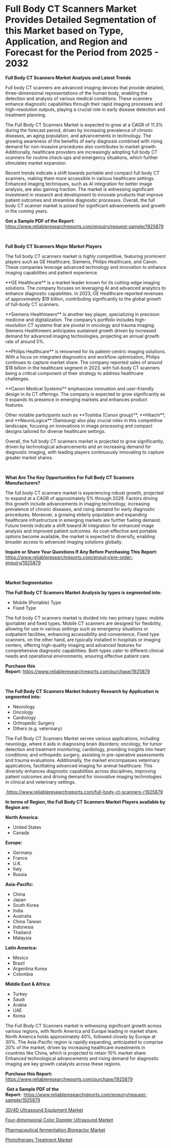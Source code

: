 <p><h1>Full Body CT Scanners Market Provides Detailed Segmentation of this Market based on Type, Application, and Region and Forecast for the Period from 2025 - 2032</h1></p><p><strong>Full Body CT Scanners Market Analysis and Latest Trends</strong></p>
<p><p>Full body CT scanners are advanced imaging devices that provide detailed, three-dimensional representations of the human body, enabling the detection and analysis of various medical conditions. These scanners enhance diagnostic capabilities through their rapid imaging processes and high-resolution outputs, playing a crucial role in early disease detection and treatment planning.</p><p>The Full Body CT Scanners Market is expected to grow at a CAGR of 11.3% during the forecast period, driven by increasing prevalence of chronic diseases, an aging population, and advancements in technology. The growing awareness of the benefits of early diagnosis combined with rising demand for non-invasive procedures also contributes to market growth. Additionally, healthcare providers are increasingly adopting full body CT scanners for routine check-ups and emergency situations, which further stimulates market expansion.</p><p>Recent trends indicate a shift towards portable and compact full body CT scanners, making them more accessible in various healthcare settings. Enhanced imaging techniques, such as AI integration for better image analysis, are also gaining traction. The market is witnessing significant investment in research and development to innovate products that improve patient outcomes and streamline diagnostic processes. Overall, the full body CT scanner market is poised for significant advancements and growth in the coming years.</p></p>
<p><strong>Get a Sample PDF of the Report:&nbsp;</strong> <a href="https://www.reliableresearchreports.com/enquiry/request-sample/1925879?utm_campaign=40&utm_medium=2&utm_source=Github&utm_content=ia&utm_term=15012025&utm_id=full-body-ct-scanners">https://www.reliableresearchreports.com/enquiry/request-sample/1925879</a></p>
<p>&nbsp;</p>
<p><strong>Full Body CT Scanners Major Market Players</strong></p>
<p><p>The full body CT scanners market is highly competitive, featuring prominent players such as GE Healthcare, Siemens, Philips Healthcare, and Canon. These companies leverage advanced technology and innovation to enhance imaging capabilities and patient experience.</p><p>**GE Healthcare** is a market leader known for its cutting-edge imaging solutions. The company focuses on leveraging AI and advanced analytics to enhance diagnostic capabilities. In 2023, GE Healthcare reported revenues of approximately $19 billion, contributing significantly to the global growth of full-body CT scanners.</p><p>**Siemens Healthineers** is another key player, specializing in precision medicine and digitalization. The company’s portfolio includes high-resolution CT systems that are pivotal in oncology and trauma imaging. Siemens Healthineers anticipates sustained growth driven by increased demand for advanced imaging technologies, projecting an annual growth rate of around 5%.</p><p>**Philips Healthcare** is renowned for its patient-centric imaging solutions. With a focus on integrated diagnostics and workflow optimization, Philips continues to capture market share. The company reported sales of around $18 billion in the healthcare segment in 2023, with full-body CT scanners being a critical component of their strategy to address healthcare challenges.</p><p>**Canon Medical Systems** emphasizes innovation and user-friendly design in its CT offerings. The company is expected to grow significantly as it expands its presence in emerging markets and enhances product features.</p><p>Other notable participants such as **Toshiba (Canon group)**, **Hitachi**, and **NeuroLogica** (Samsung) also play crucial roles in this competitive landscape, focusing on innovations in image processing and compact designs tailored for diverse healthcare settings.</p><p>Overall, the full body CT scanners market is projected to grow significantly, driven by technological advancements and an increasing demand for diagnostic imaging, with leading players continuously innovating to capture greater market shares.</p></p>
<p>&nbsp;</p>
<p><strong>What Are The Key Opportunities For Full Body CT Scanners Manufacturers?</strong></p>
<p><p>The full body CT scanners market is experiencing robust growth, projected to expand at a CAGR of approximately 5% through 2028. Factors driving this growth include advancements in imaging technology, increasing prevalence of chronic diseases, and rising demand for early diagnostic procedures. Moreover, a growing elderly population and expanding healthcare infrastructure in emerging markets are further fueling demand. Future trends indicate a shift toward AI integration for enhanced image analysis and improved patient outcomes. As cost-effective and portable options become available, the market is expected to diversify, enabling broader access to advanced imaging solutions globally.</p></p>
<p><strong>Inquire or Share Your Questions If Any Before Purchasing This Report:</strong> <a href="https://www.reliableresearchreports.com/enquiry/pre-order-enquiry/1925879?utm_campaign=40&utm_medium=2&utm_source=Github&utm_content=ia&utm_term=15012025&utm_id=full-body-ct-scanners">https://www.reliableresearchreports.com/enquiry/pre-order-enquiry/1925879</a></p>
<p>&nbsp;</p>
<p><strong>Market Segmentation</strong></p>
<p><strong>The Full Body CT Scanners Market Analysis by types is segmented into:</strong></p>
<p><ul><li>Mobile (Portable) Type</li><li>Fixed Type</li></ul></p>
<p><p>The full body CT scanners market is divided into two primary types: mobile (portable) and fixed types. Mobile CT scanners are designed for flexibility, allowing for use in various settings such as emergency situations or outpatient facilities, enhancing accessibility and convenience. Fixed type scanners, on the other hand, are typically installed in hospitals or imaging centers, offering high-quality imaging and advanced features for comprehensive diagnostic capabilities. Both types cater to different clinical needs and operational environments, ensuring effective patient care.</p></p>
<p><strong>Purchase this Report:&nbsp;</strong><a href="https://www.reliableresearchreports.com/purchase/1925879?utm_campaign=40&utm_medium=2&utm_source=Github&utm_content=ia&utm_term=15012025&utm_id=full-body-ct-scanners">https://www.reliableresearchreports.com/purchase/1925879</a></p>
<p>&nbsp;</p>
<p><strong>The Full Body CT Scanners Market Industry Research by Application is segmented into:</strong></p>
<p><ul><li>Neurology</li><li>Oncology</li><li>Cardiology</li><li>Orthopedic Surgery</li><li>Others (e.g. veterinary)</li></ul></p>
<p><p>The Full Body CT Scanners Market serves various applications, including neurology, where it aids in diagnosing brain disorders; oncology, for tumor detection and treatment monitoring; cardiology, providing insights into heart conditions; and orthopedic surgery, assisting in pre-operative assessments and trauma evaluations. Additionally, the market encompasses veterinary applications, facilitating advanced imaging for animal healthcare. This diversity enhances diagnostic capabilities across disciplines, improving patient outcomes and driving demand for innovative imaging technologies in clinical and veterinary settings.</p></p>
<p><a href="https://www.reliableresearchreports.com/full-body-ct-scanners-r1925879?utm_campaign=40&utm_medium=2&utm_source=Github&utm_content=ia&utm_term=15012025&utm_id=full-body-ct-scanners">&nbsp;https://www.reliableresearchreports.com/full-body-ct-scanners-r1925879</a></p>
<p><strong>In terms of Region, the Full Body CT Scanners Market Players available by Region are:</strong></p>
<p>
    <p> <strong> North America: </strong>
        <ul>
            <li>United States</li>
            <li>Canada</li>
        </ul>
        </p> 
    <p> <strong> Europe: </strong>
        <ul>
            <li>Germany</li>
            <li>France</li>
            <li>U.K.</li>
            <li>Italy</li>
            <li>Russia</li>
        </ul>
        </p> 
    <p> <strong> Asia-Pacific: </strong>
        <ul>
            <li>China</li>
            <li>Japan</li>
            <li>South Korea</li>
            <li>India</li>
            <li>Australia</li>
            <li>China Taiwan</li>
            <li>Indonesia</li>
            <li>Thailand</li>
            <li>Malaysia</li>
        </ul>
        </p> 
    <p> <strong> Latin America: </strong>
        <ul>
            <li>Mexico</li>
            <li>Brazil</li>
            <li>Argentina Korea</li>
            <li>Colombia</li>
        </ul>
        </p> 
    <p> <strong> Middle East & Africa: </strong>
        <ul>
            <li>Turkey</li>
            <li>Saudi</li>
            <li>Arabia</li>
            <li>UAE</li>
            <li>Korea</li>
        </ul>
    </p>
    </p>
<p><p>The Full Body CT Scanners market is witnessing significant growth across various regions, with North America and Europe leading in market share. North America holds approximately 40%, followed closely by Europe at 30%. The Asia-Pacific region is rapidly expanding, anticipated to comprise 20% of the market, driven by increasing healthcare investments in countries like China, which is projected to retain 10% market share. Enhanced technological advancements and rising demand for diagnostic imaging are key growth catalysts across these regions.</p></p>
<p><strong>Purchase this Report: </strong><a href="https://www.reliableresearchreports.com/purchase/1925879?utm_campaign=40&utm_medium=2&utm_source=Github&utm_content=ia&utm_term=15012025&utm_id=full-body-ct-scanners">https://www.reliableresearchreports.com/purchase/1925879</a></p>
<p>&nbsp;<strong>Get a Sample PDF of the Report:&nbsp;&nbsp;</strong><a href="https://www.reliableresearchreports.com/enquiry/request-sample/1925879?utm_campaign=40&utm_medium=2&utm_source=Github&utm_content=ia&utm_term=15012025&utm_id=full-body-ct-scanners">https://www.reliableresearchreports.com/enquiry/request-sample/1925879</a></p>
<p><strong></strong></p>
<p><p><a href="https://github.com/klaassenmackenzie6/Market-Research-Report-List-1/blob/main/3d4d-ultrasound-equipment-market.md?utm_campaign=40&utm_medium=2&utm_source=Github&utm_content=ia&utm_term=15012025&utm_id=full-body-ct-scanners">3D/4D Ultrasound Equipment Market</a></p><p><a href="https://github.com/lvaill871987/Market-Research-Report-List-1/blob/main/four-dimensional-color-doppler-ultrasound-market.md?utm_campaign=40&utm_medium=2&utm_source=Github&utm_content=ia&utm_term=15012025&utm_id=full-body-ct-scanners">Four-dimensional Color Doppler Ultrasound Market</a></p><p><a href="https://github.com/tanekacalderon743/Market-Research-Report-List-1/blob/main/pharmaceutical-fermentation-bioreactor-market.md?utm_campaign=40&utm_medium=2&utm_source=Github&utm_content=ia&utm_term=15012025&utm_id=full-body-ct-scanners">Pharmaceutical fermentation Bioreactor Market</a></p><p><a href="https://github.com/stephaniwo144/Market-Research-Report-List-1/blob/main/phototherapy-treatment-market.md?utm_campaign=40&utm_medium=2&utm_source=Github&utm_content=ia&utm_term=15012025&utm_id=full-body-ct-scanners">Phototherapy Treatment Market</a></p></p>